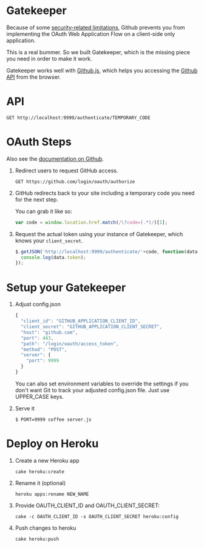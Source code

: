 Gatekeeper
==========

Because of some [security-related limitations](http://blog.vjeux.com/2012/javascript/github-oauth-login-browser-side.html), Github prevents you from implementing the OAuth Web Application Flow on a client-side only application.

This is a real bummer. So we built Gatekeeper, which is the missing piece you need in order to make it work.

Gatekeeper works well with [Github.js](http://github.com/michael/github), which helps you accessing the [Github API](http://developer.github.com/v3/) from the browser.

API
==========

```
GET http://localhost:9999/authenticate/TEMPORARY_CODE
```

OAuth Steps
==========

Also see the [documentation on Github](http://developer.github.com/v3/oauth/).

1. Redirect users to request GitHub access.

   ```
   GET https://github.com/login/oauth/authorize
   ```

2. GitHub redirects back to your site including a temporary code you need for the next step.

   You can grab it like so:

   ```js
   var code = window.location.href.match(/\?code=(.*)/)[1];
   ```

3. Request the actual token using your instance of Gatekeeper, which knows your `client_secret`.

   ```js
   $.getJSON('http://localhost:9999/authenticate/'+code, function(data) {
     console.log(data.token);
   });
   ```

Setup your Gatekeeper
==========

1. Adjust config.json

   ```js
   {
     "client_id": "GITHUB_APPLICATION_CLIENT_ID",
     "client_secret": "GITHUB_APPLICATION_CLIENT_SECRET",
     "host": "github.com",
     "port": 443,
     "path": "/login/oauth/access_token",
     "method": "POST",
     "server": {
       "port": 9999
     }
   }
   ```

   You can also set environment variables to override the settings if you don't want Git to track your adjusted config.json file. Just use UPPER_CASE keys.

2. Serve it

   ```
   $ PORT=9999 coffee server.js
   ```

Deploy on Heroku
==========

1. Create a new Heroku app

   ```
   cake heroku:create
   ```

2. Rename it (optional)

   ```
   heroku apps:rename NEW_NAME
   ```

3. Provide OAUTH_CLIENT_ID and OAUTH_CLIENT_SECRET:

   ```
   cake -c OAUTH_CLIENT_ID -s OAUTH_CLIENT_SECRET heroku:config
   ```

4. Push changes to heroku

   ```
   cake heroku:push
   ```

